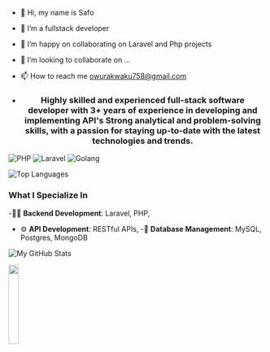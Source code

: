 - 👋 Hi, my name is Safo
- 👀 I’m a fullstack developer
- 🌱 I’m happy on collaborating on Laravel and Php projects
- 💞️ I’m looking to collaborate on ...
- 📫 How to reach me owurakwaku758@gmail.com

- <h3 align="center">Highly skilled and experienced full-stack software developer with 3+ years of experience in developing and implementing API's  Strong analytical and problem-solving skills, with a passion for staying up-to-date with the latest technologies and trends.</h3>


![PHP](https://img.shields.io/badge/Code-PHP-blue)
![Laravel](https://img.shields.io/badge/Framework-Laravel-red)
![Golang](https://img.shields.io/badge/Code-Golang-blue)

![Top Languages](https://github-readme-stats.vercel.app/api/top-langs/?username=Owuraku22&layout=compact)


### What I Specialize In
-👨‍💻 **Backend Development**: Laravel, PHP,
- ⚙️ **API Development**: RESTful APIs, 
-💽 **Database Management**: MySQL, Postgres, MongoDB


  
![My GitHub Stats](https://github-readme-stats.vercel.app/api?username=Owuraku22&show_icons=true)

  <img src="https://media.giphy.com/media/jpVnC65DmYeyRL4LHS/giphy.gif" width="20%">
</h1>
